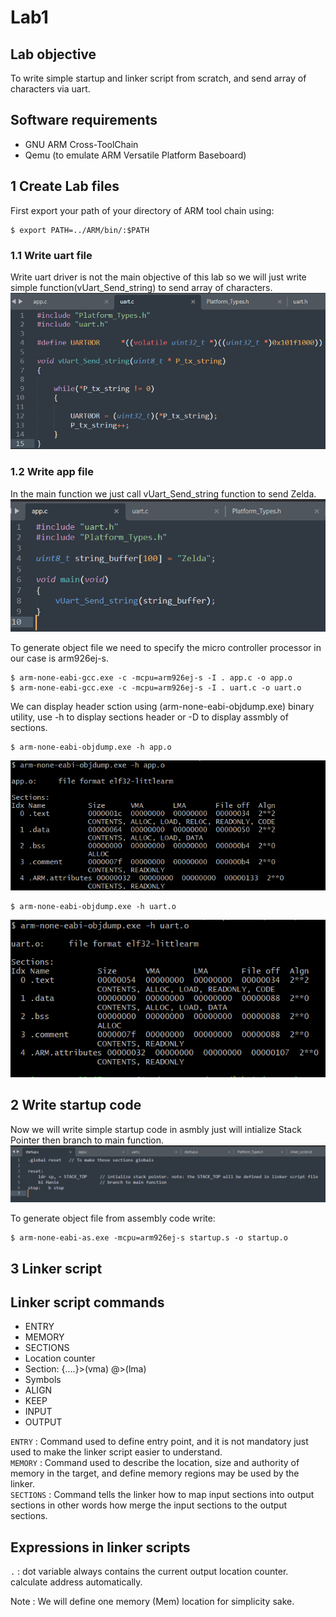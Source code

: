 # Lab1
## Lab objective
To write simple startup and linker script from scratch, and send array of characters via uart.

## Software requirements
- GNU ARM Cross-ToolChain
- Qemu (to emulate ARM Versatile Platform Baseboard)
## 1 Create Lab files
First export your path of your directory of ARM tool chain using:
```
$ export PATH=../ARM/bin/:$PATH
```
### 1.1 Write uart file
Write uart driver is not the main objective of this lab so we will just write simple function(vUart_Send_string) to send array of characters.
![alt text](https://github.com/A-Hanie/Master_Embeded_Systems/blob/main/02-Unit_3_Embedded_C/02-Lesson2/Media/uart_c.PNG?raw=true)

### 1.2 Write app file
In the main function we just call vUart_Send_string function to send Zelda.
![alt text](https://github.com/A-Hanie/Master_Embeded_Systems/blob/main/02-Unit_3_Embedded_C/02-Lesson2/Media/app_c.PNG?raw=true)

To generate object file we need to specify the micro controller processor in our case is arm926ej-s.

```
$ arm-none-eabi-gcc.exe -c -mcpu=arm926ej-s -I . app.c -o app.o
$ arm-none-eabi-gcc.exe -c -mcpu=arm926ej-s -I . uart.c -o uart.o
```
We can display header sction using (arm-none-eabi-objdump.exe) binary utility, use -h to display sections header or -D to display assmbly of sections.
```
$ arm-none-eabi-objdump.exe -h app.o
```
![alt text](https://github.com/A-Hanie/Master_Embeded_Systems/blob/main/02-Unit_3_Embedded_C/02-Lesson2/Media/app_sec_headers.PNG?raw=true)

```
$ arm-none-eabi-objdump.exe -h uart.o
```
![alt text](https://github.com/A-Hanie/Master_Embeded_Systems/blob/main/02-Unit_3_Embedded_C/02-Lesson2/Media/uart_sec_headers.PNG?raw=true)

## 2 Write startup code
Now we will write simple startup code in asmbly just will intialize Stack Pointer then branch to main function.
![alt text](https://github.com/A-Hanie/Master_Embeded_Systems/blob/main/02-Unit_3_Embedded_C/02-Lesson2/Media/startup_code.PNG?raw=true)

To generate object file from assembly code write:
```
$ arm-none-eabi-as.exe -mcpu=arm926ej-s startup.s -o startup.o
```
## 3 Linker script
## Linker script commands
- ENTRY
- MEMORY
- SECTIONS
- Location counter
- Section: {....}>(vma) @>(lma)
- Symbols
- ALIGN
- KEEP
- INPUT
- OUTPUT

```ENTRY``` : Command used to define entry point, and it is not mandatory just used to make the linker script easier to understand. <br />
```MEMORY``` : Command used to describe the location, size and authority of memory in the target, and define memory regions may be used by the linker. <br />
```SECTIONS``` : Command tells the linker how to map input sections into output sections in other words how merge the input sections to the output sections. <br />

## Expressions in linker scripts
```.``` : dot variable always contains the current output location counter. calculate address automatically.


Note : We will define one memory (Mem) location for simplicity sake.
